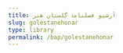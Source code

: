 ```yaml
---
title: آرشیو فصلنامۀ گلستان هنر
slug: golestanehonar
type: library
permalink: /bap/golestanehonar
---
```

